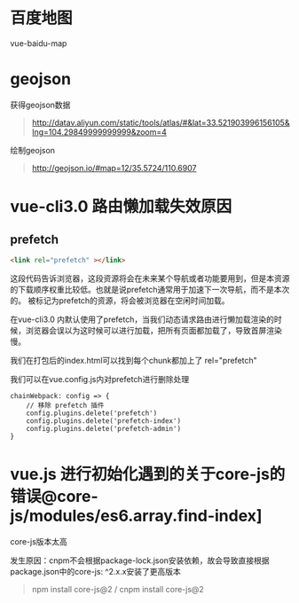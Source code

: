 # 百度地图
vue-baidu-map

# geojson
获得geojson数据
> http://datav.aliyun.com/static/tools/atlas/#&lat=33.521903996156105&lng=104.29849999999999&zoom=4

绘制geojson
> http://geojson.io/#map=12/35.5724/110.6907

# vue-cli3.0 路由懒加载失效原因

## prefetch

```html
<link rel="prefetch" ></link>
```

这段代码告诉浏览器，这段资源将会在未来某个导航或者功能要用到，但是本资源的下载顺序权重比较低。也就是说prefetch通常用于加速下一次导航，而不是本次的。
被标记为prefetch的资源，将会被浏览器在空闲时间加载。

在vue-cli3.0 内默认使用了prefetch，当我们动态请求路由进行懒加载渲染的时候，浏览器会误以为这时候可以进行加载，把所有页面都加载了，导致首屏渲染慢。

我们在打包后的index.html可以找到每个chunk都加上了 rel="prefetch"

我们可以在vue.config.js内对prefetch进行删除处理

```Javascipt
chainWebpack: config => {
    // 移除 prefetch 插件
    config.plugins.delete('prefetch')
    config.plugins.delete('prefetch-index')
    config.plugins.delete('prefetch-admin')
}
```

# vue.js 进行初始化遇到的关于core-js的错误@core-js/modules/es6.array.find-index]

core-js版本太高 

发生原因：cnpm不会根据package-lock.json安装依赖，故会导致直接根据package.json中的core-js: ^2.x.x安装了更高版本

> npm install core-js@2 / cnpm install core-js@2